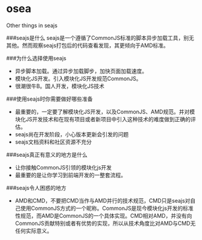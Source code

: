 osea
====

Other things in seajs

###seajs是什么
seajs是一个遵循了CommonJS标准的脚本异步加载工具，别无其他。然而观察seajs打包后的代码查看发现，其更倾向于AMD标准。

###为什么选择使用seajs
*    异步脚本加载。通过异步加载脚步，加快页面加载速度。
*    模块化JS开发。引入模块化JS开发规范CommonJS。
*    很潮很牛B。国人开发，模块化JS技术  

###使用seajs时你需要做好哪些准备
*    最重要的，一定要了解模块化JS开发，以及CommonJS、AMD规范。并对模块化JS开发技术和在现有项目或者新项目中引入这种技术的难度做到正确的评估。
*    seajs尚在开发阶段，小心版本更新会引发的问题
*    seajs文档资料和社区资源不充分

###seajs真正有意义的地方是什么
*	 让你接触CommonJS引领的模块化js开发
*    最重要的是让你学习到前端开发的一整套流程。

###seajs令人困惑的地方
*    AMD和CMD，不要把CMD当作与AMD并行的技术规范，CMD只是seajs对自己使用CommonJS方式的一个昵称。CommonJS是现今模块化js开发的标准性规范，而AMD是CommonJS的一个具体实现。CMD相对AMD，并没有向CommonJS贡献特别或者有优势的实现，所以从技术角度比对AMD与CMD无任何实际意义。